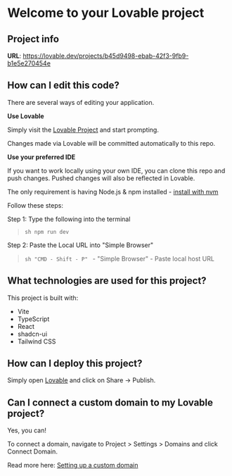 # Welcome to your Lovable project

## Project info

**URL**: https://lovable.dev/projects/b45d9498-ebab-42f3-9fb9-b1e5e270454e

## How can I edit this code?

There are several ways of editing your application.

**Use Lovable**

Simply visit the [Lovable Project](https://lovable.dev/projects/b45d9498-ebab-42f3-9fb9-b1e5e270454e) and start prompting.

Changes made via Lovable will be committed automatically to this repo.

**Use your preferred IDE**

If you want to work locally using your own IDE, you can clone this repo and push changes. Pushed changes will also be reflected in Lovable.

The only requirement is having Node.js & npm installed - [install with nvm](https://github.com/nvm-sh/nvm#installing-and-updating)

Follow these steps:

Step 1: Type the following into the terminal
> ```sh npm run dev ```

Step 2: Paste the Local URL into "Simple Browser"
> ```sh "CMD - Shift - P" ``` - "Simple Browser" - Paste local host URL

## What technologies are used for this project?

This project is built with:

- Vite
- TypeScript
- React
- shadcn-ui
- Tailwind CSS

## How can I deploy this project?

Simply open [Lovable](https://lovable.dev/projects/b45d9498-ebab-42f3-9fb9-b1e5e270454e) and click on Share -> Publish.

## Can I connect a custom domain to my Lovable project?

Yes, you can!

To connect a domain, navigate to Project > Settings > Domains and click Connect Domain.

Read more here: [Setting up a custom domain](https://docs.lovable.dev/tips-tricks/custom-domain#step-by-step-guide)
